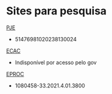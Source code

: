 # Sites para pesquisa

[PJE](https://pje-consulta-publica.tjmg.jus.br/)
- 51476981020238130024
  
[ECAC](https://cav.receita.fazenda.gov.br/autenticacao/login)
- Indisponível por acesso pelo gov
  
[EPROC](https://eproc1g.trf6.jus.br/eproc/externo_controlador.php?acao=processo_consulta_publica)
- 1080458-33.2021.4.01.3800